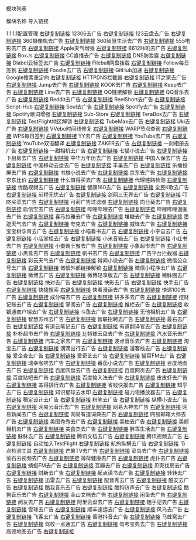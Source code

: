 模块列表

模块名称            导入链接

1.1.1.1配置管理     [右键复制链接](https://raw.githubusercontent.com/dqzboy/Loon_Surge_Rule/refs/heads/main/module/1.1.1.1配置管理.sgmodule)
12306去广告     [右键复制链接](https://raw.githubusercontent.com/dqzboy/Loon_Surge_Rule/refs/heads/main/module/12306去广告.sgmodule)
123云盘去广告     [右键复制链接](https://raw.githubusercontent.com/dqzboy/Loon_Surge_Rule/refs/heads/main/module/123云盘去广告.sgmodule)
360摄像机去广告     [右键复制链接](https://raw.githubusercontent.com/dqzboy/Loon_Surge_Rule/refs/heads/main/module/360摄像机去广告.sgmodule)
360智慧生活去广告     [右键复制链接](https://raw.githubusercontent.com/dqzboy/Loon_Surge_Rule/refs/heads/main/module/360智慧生活去广告.sgmodule)
555电影去广告     [右键复制链接](https://raw.githubusercontent.com/dqzboy/Loon_Surge_Rule/refs/heads/main/module/555电影去广告.sgmodule)
Apple天气增强     [右键复制链接](https://raw.githubusercontent.com/dqzboy/Loon_Surge_Rule/refs/heads/main/module/Apple天气增强.sgmodule)
B612咔叽去广告     [右键复制链接](https://raw.githubusercontent.com/dqzboy/Loon_Surge_Rule/refs/heads/main/module/B612咔叽去广告.sgmodule)
BoxJs     [右键复制链接](https://raw.githubusercontent.com/dqzboy/Loon_Surge_Rule/refs/heads/main/module/BoxJs.sgmodule)
CC直播去广告     [右键复制链接](https://raw.githubusercontent.com/dqzboy/Loon_Surge_Rule/refs/heads/main/module/CC直播去广告.sgmodule)
DNS防泄露     [右键复制链接](https://raw.githubusercontent.com/dqzboy/Loon_Surge_Rule/refs/heads/main/module/DNS防泄露.sgmodule)
Dlabel云标签去广告     [右键复制链接](https://raw.githubusercontent.com/dqzboy/Loon_Surge_Rule/refs/heads/main/module/Dlabel云标签去广告.sgmodule)
Fileball网盘挂载     [右键复制链接](https://raw.githubusercontent.com/dqzboy/Loon_Surge_Rule/refs/heads/main/module/Fileball网盘挂载.sgmodule)
Follow每日签到     [右键复制链接](https://raw.githubusercontent.com/dqzboy/Loon_Surge_Rule/refs/heads/main/module/Follow每日签到.sgmodule)
Foodie去广告     [右键复制链接](https://raw.githubusercontent.com/dqzboy/Loon_Surge_Rule/refs/heads/main/module/Foodie去广告.sgmodule)
GitHub加速     [右键复制链接](https://raw.githubusercontent.com/dqzboy/Loon_Surge_Rule/refs/heads/main/module/GitHub加速.sgmodule)
Google搜索重定向     [右键复制链接](https://raw.githubusercontent.com/dqzboy/Loon_Surge_Rule/refs/heads/main/module/Google搜索重定向.sgmodule)
HTTPDNS拦截器     [右键复制链接](https://raw.githubusercontent.com/dqzboy/Loon_Surge_Rule/refs/heads/main/module/HTTPDNS拦截器.sgmodule)
IT之家去广告     [右键复制链接](https://raw.githubusercontent.com/dqzboy/Loon_Surge_Rule/refs/heads/main/module/IT之家去广告.sgmodule)
Jump去广告     [右键复制链接](https://raw.githubusercontent.com/dqzboy/Loon_Surge_Rule/refs/heads/main/module/Jump去广告.sgmodule)
KOOK去广告     [右键复制链接](https://raw.githubusercontent.com/dqzboy/Loon_Surge_Rule/refs/heads/main/module/KOOK去广告.sgmodule)
Keep去广告     [右键复制链接](https://raw.githubusercontent.com/dqzboy/Loon_Surge_Rule/refs/heads/main/module/Keep去广告.sgmodule)
Line去广告     [右键复制链接](https://raw.githubusercontent.com/dqzboy/Loon_Surge_Rule/refs/heads/main/module/Line去广告.sgmodule)
QQ链接解锁     [右键复制链接](https://raw.githubusercontent.com/dqzboy/Loon_Surge_Rule/refs/heads/main/module/QQ链接解锁.sgmodule)
QQ音乐去广告     [右键复制链接](https://raw.githubusercontent.com/dqzboy/Loon_Surge_Rule/refs/heads/main/module/QQ音乐去广告.sgmodule)
Reddit去广告     [右键复制链接](https://raw.githubusercontent.com/dqzboy/Loon_Surge_Rule/refs/heads/main/module/Reddit去广告.sgmodule)
ReelShort去广告     [右键复制链接](https://raw.githubusercontent.com/dqzboy/Loon_Surge_Rule/refs/heads/main/module/ReelShort去广告.sgmodule)
Script-Hub     [右键复制链接](https://raw.githubusercontent.com/dqzboy/Loon_Surge_Rule/refs/heads/main/module/Script-Hub.sgmodule)
Soul去广告     [右键复制链接](https://raw.githubusercontent.com/dqzboy/Loon_Surge_Rule/refs/heads/main/module/Soul去广告.sgmodule)
Spotify去广告     [右键复制链接](https://raw.githubusercontent.com/dqzboy/Loon_Surge_Rule/refs/heads/main/module/Spotify去广告.sgmodule)
Spotify歌词增强     [右键复制链接](https://raw.githubusercontent.com/dqzboy/Loon_Surge_Rule/refs/heads/main/module/Spotify歌词增强.sgmodule)
Sub-Store     [右键复制链接](https://raw.githubusercontent.com/dqzboy/Loon_Surge_Rule/refs/heads/main/module/Sub-Store.sgmodule)
TeraBox去广告     [右键复制链接](https://raw.githubusercontent.com/dqzboy/Loon_Surge_Rule/refs/heads/main/module/TeraBox去广告.sgmodule)
TestFlight地区解锁     [右键复制链接](https://raw.githubusercontent.com/dqzboy/Loon_Surge_Rule/refs/heads/main/module/TestFlight地区解锁.sgmodule)
TubeMax去广告     [右键复制链接](https://raw.githubusercontent.com/dqzboy/Loon_Surge_Rule/refs/heads/main/module/TubeMax去广告.sgmodule)
Uki去广告     [右键复制链接](https://raw.githubusercontent.com/dqzboy/Loon_Surge_Rule/refs/heads/main/module/Uki去广告.sgmodule)
VVebo时间线修复     [右键复制链接](https://raw.githubusercontent.com/dqzboy/Loon_Surge_Rule/refs/heads/main/module/VVebo时间线修复.sgmodule)
WARP节点查询     [右键复制链接](https://raw.githubusercontent.com/dqzboy/Loon_Surge_Rule/refs/heads/main/module/WARP节点查询.sgmodule)
WPS每日签到     [右键复制链接](https://raw.githubusercontent.com/dqzboy/Loon_Surge_Rule/refs/heads/main/module/WPS每日签到.sgmodule)
YY去广告     [右键复制链接](https://raw.githubusercontent.com/dqzboy/Loon_Surge_Rule/refs/heads/main/module/YY去广告.sgmodule)
YouTube去广告     [右键复制链接](https://raw.githubusercontent.com/dqzboy/Loon_Surge_Rule/refs/heads/main/module/YouTube去广告.sgmodule)
YouTube双语翻译     [右键复制链接](https://raw.githubusercontent.com/dqzboy/Loon_Surge_Rule/refs/heads/main/module/YouTube双语翻译.sgmodule)
ZAKER去广告     [右键复制链接](https://raw.githubusercontent.com/dqzboy/Loon_Surge_Rule/refs/heads/main/module/ZAKER去广告.sgmodule)
一刻相册去广告     [右键复制链接](https://raw.githubusercontent.com/dqzboy/Loon_Surge_Rule/refs/heads/main/module/一刻相册去广告.sgmodule)
一甜相机去广告     [右键复制链接](https://raw.githubusercontent.com/dqzboy/Loon_Surge_Rule/refs/heads/main/module/一甜相机去广告.sgmodule)
七猫小说去广告     [右键复制链接](https://raw.githubusercontent.com/dqzboy/Loon_Surge_Rule/refs/heads/main/module/七猫小说去广告.sgmodule)
下厨房去广告     [右键复制链接](https://raw.githubusercontent.com/dqzboy/Loon_Surge_Rule/refs/heads/main/module/下厨房去广告.sgmodule)
中华万年历去广告     [右键复制链接](https://raw.githubusercontent.com/dqzboy/Loon_Surge_Rule/refs/heads/main/module/中华万年历去广告.sgmodule)
中国人保去广告     [右键复制链接](https://raw.githubusercontent.com/dqzboy/Loon_Surge_Rule/refs/heads/main/module/中国人保去广告.sgmodule)
中国移动云盘去广告     [右键复制链接](https://raw.githubusercontent.com/dqzboy/Loon_Surge_Rule/refs/heads/main/module/中国移动云盘去广告.sgmodule)
丰巢去广告     [右键复制链接](https://raw.githubusercontent.com/dqzboy/Loon_Surge_Rule/refs/heads/main/module/丰巢去广告.sgmodule)
乐播投屏去广告     [右键复制链接](https://raw.githubusercontent.com/dqzboy/Loon_Surge_Rule/refs/heads/main/module/乐播投屏去广告.sgmodule)
书旗小说去广告     [右键复制链接](https://raw.githubusercontent.com/dqzboy/Loon_Surge_Rule/refs/heads/main/module/书旗小说去广告.sgmodule)
京东去广告     [右键复制链接](https://raw.githubusercontent.com/dqzboy/Loon_Surge_Rule/refs/heads/main/module/京东去广告.sgmodule)
京东比价     [右键复制链接](https://raw.githubusercontent.com/dqzboy/Loon_Surge_Rule/refs/heads/main/module/京东比价.sgmodule)
什么值得买去广告     [右键复制链接](https://raw.githubusercontent.com/dqzboy/Loon_Surge_Rule/refs/heads/main/module/什么值得买去广告.sgmodule)
代理链路检测     [右键复制链接](https://raw.githubusercontent.com/dqzboy/Loon_Surge_Rule/refs/heads/main/module/代理链路检测.sgmodule)
优酷视频去广告     [右键复制链接](https://raw.githubusercontent.com/dqzboy/Loon_Surge_Rule/refs/heads/main/module/优酷视频去广告.sgmodule)
健康160去广告     [右键复制链接](https://raw.githubusercontent.com/dqzboy/Loon_Surge_Rule/refs/heads/main/module/健康160去广告.sgmodule)
全民K歌去广告     [右键复制链接](https://raw.githubusercontent.com/dqzboy/Loon_Surge_Rule/refs/heads/main/module/全民K歌去广告.sgmodule)
前程无忧去广告     [右键复制链接](https://raw.githubusercontent.com/dqzboy/Loon_Surge_Rule/refs/heads/main/module/前程无忧去广告.sgmodule)
剑网三无界去广告     [右键复制链接](https://raw.githubusercontent.com/dqzboy/Loon_Surge_Rule/refs/heads/main/module/剑网三无界去广告.sgmodule)
叮咚买菜去广告     [右键复制链接](https://raw.githubusercontent.com/dqzboy/Loon_Surge_Rule/refs/heads/main/module/叮咚买菜去广告.sgmodule)
可莉广告过滤器     [右键复制链接](https://raw.githubusercontent.com/dqzboy/Loon_Surge_Rule/refs/heads/main/module/可莉广告过滤器.sgmodule)
向日葵去广告     [右键复制链接](https://raw.githubusercontent.com/dqzboy/Loon_Surge_Rule/refs/heads/main/module/向日葵去广告.sgmodule)
启信宝去广告     [右键复制链接](https://raw.githubusercontent.com/dqzboy/Loon_Surge_Rule/refs/heads/main/module/启信宝去广告.sgmodule)
哔哩哔哩去广告     [右键复制链接](https://raw.githubusercontent.com/dqzboy/Loon_Surge_Rule/refs/heads/main/module/哔哩哔哩去广告.sgmodule)
哔哩哔哩漫画去广告     [右键复制链接](https://raw.githubusercontent.com/dqzboy/Loon_Surge_Rule/refs/heads/main/module/哔哩哔哩漫画去广告.sgmodule)
喜马拉雅去广告     [右键复制链接](https://raw.githubusercontent.com/dqzboy/Loon_Surge_Rule/refs/heads/main/module/喜马拉雅去广告.sgmodule)
堆糖去广告     [右键复制链接](https://raw.githubusercontent.com/dqzboy/Loon_Surge_Rule/refs/heads/main/module/堆糖去广告.sgmodule)
墨迹天气去广告     [右键复制链接](https://raw.githubusercontent.com/dqzboy/Loon_Surge_Rule/refs/heads/main/module/墨迹天气去广告.sgmodule)
夸克去广告     [右键复制链接](https://raw.githubusercontent.com/dqzboy/Loon_Surge_Rule/refs/heads/main/module/夸克去广告.sgmodule)
威锋去广告     [右键复制链接](https://raw.githubusercontent.com/dqzboy/Loon_Surge_Rule/refs/heads/main/module/威锋去广告.sgmodule)
宝宝树孕育去广告     [右键复制链接](https://raw.githubusercontent.com/dqzboy/Loon_Surge_Rule/refs/heads/main/module/宝宝树孕育去广告.sgmodule)
小喵看书去广告     [右键复制链接](https://raw.githubusercontent.com/dqzboy/Loon_Surge_Rule/refs/heads/main/module/小喵看书去广告.sgmodule)
小宇宙去广告     [右键复制链接](https://raw.githubusercontent.com/dqzboy/Loon_Surge_Rule/refs/heads/main/module/小宇宙去广告.sgmodule)
小店掌柜去广告     [右键复制链接](https://raw.githubusercontent.com/dqzboy/Loon_Surge_Rule/refs/heads/main/module/小店掌柜去广告.sgmodule)
小米音箱去广告     [右键复制链接](https://raw.githubusercontent.com/dqzboy/Loon_Surge_Rule/refs/heads/main/module/小米音箱去广告.sgmodule)
小红书去广告     [右键复制链接](https://raw.githubusercontent.com/dqzboy/Loon_Surge_Rule/refs/heads/main/module/小红书去广告.sgmodule)
小蚕霸王餐去广告     [右键复制链接](https://raw.githubusercontent.com/dqzboy/Loon_Surge_Rule/refs/heads/main/module/小蚕霸王餐去广告.sgmodule)
小象超市去广告     [右键复制链接](https://raw.githubusercontent.com/dqzboy/Loon_Surge_Rule/refs/heads/main/module/小象超市去广告.sgmodule)
小黑盒去广告     [右键复制链接](https://raw.githubusercontent.com/dqzboy/Loon_Surge_Rule/refs/heads/main/module/小黑盒去广告.sgmodule)
帆书去广告     [右键复制链接](https://raw.githubusercontent.com/dqzboy/Loon_Surge_Rule/refs/heads/main/module/帆书去广告.sgmodule)
广告平台拦截器     [右键复制链接](https://raw.githubusercontent.com/dqzboy/Loon_Surge_Rule/refs/heads/main/module/广告平台拦截器.sgmodule)
彩云天气去广告     [右键复制链接](https://raw.githubusercontent.com/dqzboy/Loon_Surge_Rule/refs/heads/main/module/彩云天气去广告.sgmodule)
得间小说去广告     [右键复制链接](https://raw.githubusercontent.com/dqzboy/Loon_Surge_Rule/refs/heads/main/module/得间小说去广告.sgmodule)
微信公众号去广告     [右键复制链接](https://raw.githubusercontent.com/dqzboy/Loon_Surge_Rule/refs/heads/main/module/微信公众号去广告.sgmodule)
微信外部链接解锁     [右键复制链接](https://raw.githubusercontent.com/dqzboy/Loon_Surge_Rule/refs/heads/main/module/微信外部链接解锁.sgmodule)
微信小程序去广告     [右键复制链接](https://raw.githubusercontent.com/dqzboy/Loon_Surge_Rule/refs/heads/main/module/微信小程序去广告.sgmodule)
微博去广告     [右键复制链接](https://raw.githubusercontent.com/dqzboy/Loon_Surge_Rule/refs/heads/main/module/微博去广告.sgmodule)
微博轻享版去广告     [右键复制链接](https://raw.githubusercontent.com/dqzboy/Loon_Surge_Rule/refs/heads/main/module/微博轻享版去广告.sgmodule)
微脉圈去广告     [右键复制链接](https://raw.githubusercontent.com/dqzboy/Loon_Surge_Rule/refs/heads/main/module/微脉圈去广告.sgmodule)
快对去广告     [右键复制链接](https://raw.githubusercontent.com/dqzboy/Loon_Surge_Rule/refs/heads/main/module/快对去广告.sgmodule)
快影去广告     [右键复制链接](https://raw.githubusercontent.com/dqzboy/Loon_Surge_Rule/refs/heads/main/module/快影去广告.sgmodule)
快手去广告     [右键复制链接](https://raw.githubusercontent.com/dqzboy/Loon_Surge_Rule/refs/heads/main/module/快手去广告.sgmodule)
快捷搜索     [右键复制链接](https://raw.githubusercontent.com/dqzboy/Loon_Surge_Rule/refs/heads/main/module/快捷搜索.sgmodule)
快看漫画去广告     [右键复制链接](https://raw.githubusercontent.com/dqzboy/Loon_Surge_Rule/refs/heads/main/module/快看漫画去广告.sgmodule)
快递100去广告     [右键复制链接](https://raw.githubusercontent.com/dqzboy/Loon_Surge_Rule/refs/heads/main/module/快递100去广告.sgmodule)
成分喵去广告     [右键复制链接](https://raw.githubusercontent.com/dqzboy/Loon_Surge_Rule/refs/heads/main/module/成分喵去广告.sgmodule)
拼多多去广告     [右键复制链接](https://raw.githubusercontent.com/dqzboy/Loon_Surge_Rule/refs/heads/main/module/拼多多去广告.sgmodule)
挖财记账去广告     [右键复制链接](https://raw.githubusercontent.com/dqzboy/Loon_Surge_Rule/refs/heads/main/module/挖财记账去广告.sgmodule)
掌阅去广告     [右键复制链接](https://raw.githubusercontent.com/dqzboy/Loon_Surge_Rule/refs/heads/main/module/掌阅去广告.sgmodule)
推栏去广告     [右键复制链接](https://raw.githubusercontent.com/dqzboy/Loon_Surge_Rule/refs/heads/main/module/推栏去广告.sgmodule)
收银通商户端去广告     [右键复制链接](https://raw.githubusercontent.com/dqzboy/Loon_Surge_Rule/refs/heads/main/module/收银通商户端去广告.sgmodule)
斗鱼去广告     [右键复制链接](https://raw.githubusercontent.com/dqzboy/Loon_Surge_Rule/refs/heads/main/module/斗鱼去广告.sgmodule)
无他相机去广告     [右键复制链接](https://raw.githubusercontent.com/dqzboy/Loon_Surge_Rule/refs/heads/main/module/无他相机去广告.sgmodule)
智慧苏州去广告     [右键复制链接](https://raw.githubusercontent.com/dqzboy/Loon_Surge_Rule/refs/heads/main/module/智慧苏州去广告.sgmodule)
智联招聘去广告     [右键复制链接](https://raw.githubusercontent.com/dqzboy/Loon_Surge_Rule/refs/heads/main/module/智联招聘去广告.sgmodule)
最右去广告     [右键复制链接](https://raw.githubusercontent.com/dqzboy/Loon_Surge_Rule/refs/heads/main/module/最右去广告.sgmodule)
有道云笔记去广告     [右键复制链接](https://raw.githubusercontent.com/dqzboy/Loon_Surge_Rule/refs/heads/main/module/有道云笔记去广告.sgmodule)
有道翻译官去广告     [右键复制链接](https://raw.githubusercontent.com/dqzboy/Loon_Surge_Rule/refs/heads/main/module/有道翻译官去广告.sgmodule)
朴朴超市去广告     [右键复制链接](https://raw.githubusercontent.com/dqzboy/Loon_Surge_Rule/refs/heads/main/module/朴朴超市去广告.sgmodule)
比特球云盘去广告     [右键复制链接](https://raw.githubusercontent.com/dqzboy/Loon_Surge_Rule/refs/heads/main/module/比特球云盘去广告.sgmodule)
汽水音乐去广告     [右键复制链接](https://raw.githubusercontent.com/dqzboy/Loon_Surge_Rule/refs/heads/main/module/汽水音乐去广告.sgmodule)
汽车之家去广告     [右键复制链接](https://raw.githubusercontent.com/dqzboy/Loon_Surge_Rule/refs/heads/main/module/汽车之家去广告.sgmodule)
波点音乐去广告     [右键复制链接](https://raw.githubusercontent.com/dqzboy/Loon_Surge_Rule/refs/heads/main/module/波点音乐去广告.sgmodule)
淘宝去广告     [右键复制链接](https://raw.githubusercontent.com/dqzboy/Loon_Surge_Rule/refs/heads/main/module/淘宝去广告.sgmodule)
滴滴出行去广告     [右键复制链接](https://raw.githubusercontent.com/dqzboy/Loon_Surge_Rule/refs/heads/main/module/滴滴出行去广告.sgmodule)
漫客栈去广告     [右键复制链接](https://raw.githubusercontent.com/dqzboy/Loon_Surge_Rule/refs/heads/main/module/漫客栈去广告.sgmodule)
爱企查去广告     [右键复制链接](https://raw.githubusercontent.com/dqzboy/Loon_Surge_Rule/refs/heads/main/module/爱企查去广告.sgmodule)
爱奇艺去广告     [右键复制链接](https://raw.githubusercontent.com/dqzboy/Loon_Surge_Rule/refs/heads/main/module/爱奇艺去广告.sgmodule)
猫耳FM去广告     [右键复制链接](https://raw.githubusercontent.com/dqzboy/Loon_Surge_Rule/refs/heads/main/module/猫耳FM去广告.sgmodule)
瑞幸咖啡去广告     [右键复制链接](https://raw.githubusercontent.com/dqzboy/Loon_Surge_Rule/refs/heads/main/module/瑞幸咖啡去广告.sgmodule)
番茄小说去广告     [右键复制链接](https://raw.githubusercontent.com/dqzboy/Loon_Surge_Rule/refs/heads/main/module/番茄小说去广告.sgmodule)
百度地图去广告     [右键复制链接](https://raw.githubusercontent.com/dqzboy/Loon_Surge_Rule/refs/heads/main/module/百度地图去广告.sgmodule)
百度网盘去广告     [右键复制链接](https://raw.githubusercontent.com/dqzboy/Loon_Surge_Rule/refs/heads/main/module/百度网盘去广告.sgmodule)
百度网页去广告     [右键复制链接](https://raw.githubusercontent.com/dqzboy/Loon_Surge_Rule/refs/heads/main/module/百度网页去广告.sgmodule)
百度贴吧去广告     [右键复制链接](https://raw.githubusercontent.com/dqzboy/Loon_Surge_Rule/refs/heads/main/module/百度贴吧去广告.sgmodule)
百度输入法去广告     [右键复制链接](https://raw.githubusercontent.com/dqzboy/Loon_Surge_Rule/refs/heads/main/module/百度输入法去广告.sgmodule)
皮皮虾去广告     [右键复制链接](https://raw.githubusercontent.com/dqzboy/Loon_Surge_Rule/refs/heads/main/module/皮皮虾去广告.sgmodule)
盖得排行去广告     [右键复制链接](https://raw.githubusercontent.com/dqzboy/Loon_Surge_Rule/refs/heads/main/module/盖得排行去广告.sgmodule)
省钱快报去广告     [右键复制链接](https://raw.githubusercontent.com/dqzboy/Loon_Surge_Rule/refs/heads/main/module/省钱快报去广告.sgmodule)
知乎去广告     [右键复制链接](https://raw.githubusercontent.com/dqzboy/Loon_Surge_Rule/refs/heads/main/module/知乎去广告.sgmodule)
知识星球去水印     [右键复制链接](https://raw.githubusercontent.com/dqzboy/Loon_Surge_Rule/refs/heads/main/module/知识星球去水印.sgmodule)
磁力宅播放器去广告     [右键复制链接](https://raw.githubusercontent.com/dqzboy/Loon_Surge_Rule/refs/heads/main/module/磁力宅播放器去广告.sgmodule)
稿定设计去广告     [右键复制链接](https://raw.githubusercontent.com/dqzboy/Loon_Surge_Rule/refs/heads/main/module/稿定设计去广告.sgmodule)
粉笔去广告     [右键复制链接](https://raw.githubusercontent.com/dqzboy/Loon_Surge_Rule/refs/heads/main/module/粉笔去广告.sgmodule)
纵横小说去广告     [右键复制链接](https://raw.githubusercontent.com/dqzboy/Loon_Surge_Rule/refs/heads/main/module/纵横小说去广告.sgmodule)
网易云音乐去广告     [右键复制链接](https://raw.githubusercontent.com/dqzboy/Loon_Surge_Rule/refs/heads/main/module/网易云音乐去广告.sgmodule)
网易大神去广告     [右键复制链接](https://raw.githubusercontent.com/dqzboy/Loon_Surge_Rule/refs/heads/main/module/网易大神去广告.sgmodule)
网易新闻去广告     [右键复制链接](https://raw.githubusercontent.com/dqzboy/Loon_Surge_Rule/refs/heads/main/module/网易新闻去广告.sgmodule)
网易有道词典去广告     [右键复制链接](https://raw.githubusercontent.com/dqzboy/Loon_Surge_Rule/refs/heads/main/module/网易有道词典去广告.sgmodule)
网易邮箱大师去广告     [右键复制链接](https://raw.githubusercontent.com/dqzboy/Loon_Surge_Rule/refs/heads/main/module/网易邮箱大师去广告.sgmodule)
美图秀秀去广告     [右键复制链接](https://raw.githubusercontent.com/dqzboy/Loon_Surge_Rule/refs/heads/main/module/美图秀秀去广告.sgmodule)
美柚去广告     [右键复制链接](https://raw.githubusercontent.com/dqzboy/Loon_Surge_Rule/refs/heads/main/module/美柚去广告.sgmodule)
美颜相机去广告     [右键复制链接](https://raw.githubusercontent.com/dqzboy/Loon_Surge_Rule/refs/heads/main/module/美颜相机去广告.sgmodule)
美食杰去广告     [右键复制链接](https://raw.githubusercontent.com/dqzboy/Loon_Surge_Rule/refs/heads/main/module/美食杰去广告.sgmodule)
胖乖生活去广告     [右键复制链接](https://raw.githubusercontent.com/dqzboy/Loon_Surge_Rule/refs/heads/main/module/胖乖生活去广告.sgmodule)
脉脉去广告     [右键复制链接](https://raw.githubusercontent.com/dqzboy/Loon_Surge_Rule/refs/heads/main/module/脉脉去广告.sgmodule)
腾讯文档去广告     [右键复制链接](https://raw.githubusercontent.com/dqzboy/Loon_Surge_Rule/refs/heads/main/module/腾讯文档去广告.sgmodule)
腾讯视频去广告     [右键复制链接](https://raw.githubusercontent.com/dqzboy/Loon_Surge_Rule/refs/heads/main/module/腾讯视频去广告.sgmodule)
自动加入TestFlight     [右键复制链接](https://raw.githubusercontent.com/dqzboy/Loon_Surge_Rule/refs/heads/main/module/自动加入TestFlight.sgmodule)
航旅纵横去广告     [右键复制链接](https://raw.githubusercontent.com/dqzboy/Loon_Surge_Rule/refs/heads/main/module/航旅纵横去广告.sgmodule)
节点检测工具     [右键复制链接](https://raw.githubusercontent.com/dqzboy/Loon_Surge_Rule/refs/heads/main/module/节点检测工具.sgmodule)
芒果TV去广告     [右键复制链接](https://raw.githubusercontent.com/dqzboy/Loon_Surge_Rule/refs/heads/main/module/芒果TV去广告.sgmodule)
菜鸟去广告     [右键复制链接](https://raw.githubusercontent.com/dqzboy/Loon_Surge_Rule/refs/heads/main/module/菜鸟去广告.sgmodule)
萤石云视频去广告     [右键复制链接](https://raw.githubusercontent.com/dqzboy/Loon_Surge_Rule/refs/heads/main/module/萤石云视频去广告.sgmodule)
薄荷健康去广告     [右键复制链接](https://raw.githubusercontent.com/dqzboy/Loon_Surge_Rule/refs/heads/main/module/薄荷健康去广告.sgmodule)
虎扑去广告     [右键复制链接](https://raw.githubusercontent.com/dqzboy/Loon_Surge_Rule/refs/heads/main/module/虎扑去广告.sgmodule)
蜻蜓FM去广告     [右键复制链接](https://raw.githubusercontent.com/dqzboy/Loon_Surge_Rule/refs/heads/main/module/蜻蜓FM去广告.sgmodule)
豆瓣去广告     [右键复制链接](https://raw.githubusercontent.com/dqzboy/Loon_Surge_Rule/refs/heads/main/module/豆瓣去广告.sgmodule)
贝壳找房去广告     [右键复制链接](https://raw.githubusercontent.com/dqzboy/Loon_Surge_Rule/refs/heads/main/module/贝壳找房去广告.sgmodule)
财新去广告     [右键复制链接](https://raw.githubusercontent.com/dqzboy/Loon_Surge_Rule/refs/heads/main/module/财新去广告.sgmodule)
起点读书去广告     [右键复制链接](https://raw.githubusercontent.com/dqzboy/Loon_Surge_Rule/refs/heads/main/module/起点读书去广告.sgmodule)
转转去广告     [右键复制链接](https://raw.githubusercontent.com/dqzboy/Loon_Surge_Rule/refs/heads/main/module/转转去广告.sgmodule)
迅雷去广告     [右键复制链接](https://raw.githubusercontent.com/dqzboy/Loon_Surge_Rule/refs/heads/main/module/迅雷去广告.sgmodule)
配音秀去广告     [右键复制链接](https://raw.githubusercontent.com/dqzboy/Loon_Surge_Rule/refs/heads/main/module/配音秀去广告.sgmodule)
酷安去广告     [右键复制链接](https://raw.githubusercontent.com/dqzboy/Loon_Surge_Rule/refs/heads/main/module/酷安去广告.sgmodule)
酷我音乐去广告     [右键复制链接](https://raw.githubusercontent.com/dqzboy/Loon_Surge_Rule/refs/heads/main/module/酷我音乐去广告.sgmodule)
酷狗铃声去广告     [右键复制链接](https://raw.githubusercontent.com/dqzboy/Loon_Surge_Rule/refs/heads/main/module/酷狗铃声去广告.sgmodule)
酷狗音乐去广告     [右键复制链接](https://raw.githubusercontent.com/dqzboy/Loon_Surge_Rule/refs/heads/main/module/酷狗音乐去广告.sgmodule)
金山文档去广告     [右键复制链接](https://raw.githubusercontent.com/dqzboy/Loon_Surge_Rule/refs/heads/main/module/金山文档去广告.sgmodule)
闲鱼去广告     [右键复制链接](https://raw.githubusercontent.com/dqzboy/Loon_Surge_Rule/refs/heads/main/module/闲鱼去广告.sgmodule)
阅友去广告     [右键复制链接](https://raw.githubusercontent.com/dqzboy/Loon_Surge_Rule/refs/heads/main/module/阅友去广告.sgmodule)
阿里云盘去广告     [右键复制链接](https://raw.githubusercontent.com/dqzboy/Loon_Surge_Rule/refs/heads/main/module/阿里云盘去广告.sgmodule)
随手记去广告     [右键复制链接](https://raw.githubusercontent.com/dqzboy/Loon_Surge_Rule/refs/heads/main/module/随手记去广告.sgmodule)
雪球去广告     [右键复制链接](https://raw.githubusercontent.com/dqzboy/Loon_Surge_Rule/refs/heads/main/module/雪球去广告.sgmodule)
顺丰速运去广告     [右键复制链接](https://raw.githubusercontent.com/dqzboy/Loon_Surge_Rule/refs/heads/main/module/顺丰速运去广告.sgmodule)
风鸟去广告     [右键复制链接](https://raw.githubusercontent.com/dqzboy/Loon_Surge_Rule/refs/heads/main/module/风鸟去广告.sgmodule)
飞客去广告     [右键复制链接](https://raw.githubusercontent.com/dqzboy/Loon_Surge_Rule/refs/heads/main/module/飞客去广告.sgmodule)
香港抖音去广告     [右键复制链接](https://raw.githubusercontent.com/dqzboy/Loon_Surge_Rule/refs/heads/main/module/香港抖音去广告.sgmodule)
马蜂窝去广告     [右键复制链接](https://raw.githubusercontent.com/dqzboy/Loon_Surge_Rule/refs/heads/main/module/马蜂窝去广告.sgmodule)
驾校一点通去广告     [右键复制链接](https://raw.githubusercontent.com/dqzboy/Loon_Surge_Rule/refs/heads/main/module/驾校一点通去广告.sgmodule)
驾考宝典去广告     [右键复制链接](https://raw.githubusercontent.com/dqzboy/Loon_Surge_Rule/refs/heads/main/module/驾考宝典去广告.sgmodule)
高德地图去广告     [右键复制链接](https://raw.githubusercontent.com/dqzboy/Loon_Surge_Rule/refs/heads/main/module/高德地图去广告.sgmodule)
